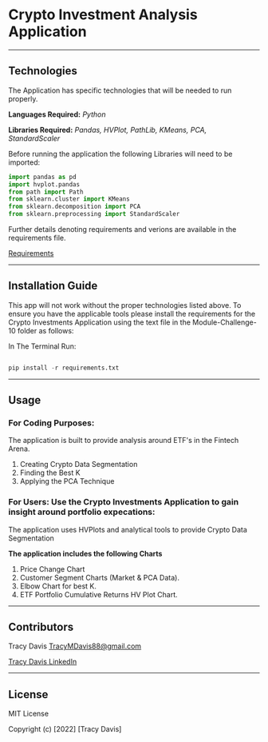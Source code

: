# Crypto Investment Analysis Application

---

## Technologies


The Application has specific technologies that will be needed to run properly.


**Languages Required:** *Python*

**Libraries Required:** *Pandas, HVPlot, PathLib, KMeans, PCA, StandardScaler*

Before running the application the following Libraries will need to be imported:

```python
import pandas as pd
import hvplot.pandas
from path import Path
from sklearn.cluster import KMeans
from sklearn.decomposition import PCA
from sklearn.preprocessing import StandardScaler
```


Further details denoting requirements and verions are available in the requirements file.            

[Requirements](./requirements.txt)


---

## Installation Guide

This app will not work without the proper technologies listed above.  To ensure you have the applicable tools please install the requirements for the Crypto Investments Application using the text file in the Module-Challenge-10 folder as follows:

In The Terminal Run:

```python

pip install -r requirements.txt

```


---

## Usage



### **For Coding Purposes:** 

The application is built to provide analysis around ETF's in the Fintech Arena.

1. Creating Crypto Data Segmentation
2. Finding the Best K 
3. Applying the PCA Technique


### **For Users:** Use the Crypto Investments Application to gain insight around portfolio expecations:

The application uses HVPlots and analytical tools to provide Crypto Data Segmentation


**The application includes the following Charts**
 
1. Price Change Chart 
2. Customer Segment Charts (Market & PCA Data).
3. Elbow Chart for best K.
4. ETF Portfolio Cumulative Returns HV Plot Chart.


---

## Contributors

Tracy Davis <TracyMDavis88@gmail.com>

[Tracy Davis LinkedIn](https://www.linkedin.com/in/tracy-davis-mba-ma-2940a232/)

---

## License

MIT License

Copyright (c) [2022] [Tracy Davis]






